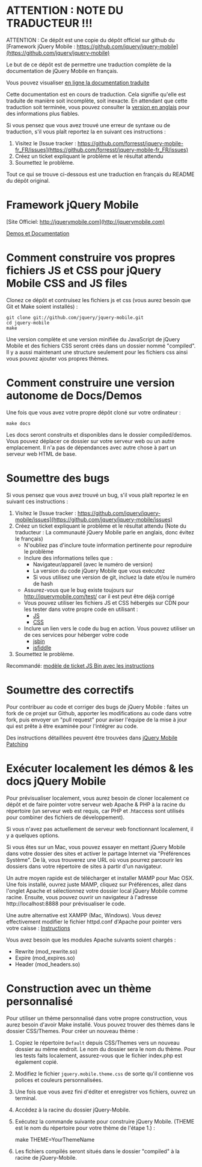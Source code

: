 ATTENTION : NOTE DU TRADUCTEUR !!!
==================================
ATTENTION : Ce dépôt est une copie du dépôt officiel sur github du
[Framework jQuery Mobile : https://github.com/jquery/jquery-mobile](https://github.com/jquery/jquery-mobile)

Le but de ce dépôt est de permettre une traduction complète de la documentation de jQuery Mobile en français.

Vous pouvez visualiser [en ligne la documentation traduite](http://forresst.github.com/jquery-mobile-fr_FR)

Cette documentation est en cours de traduction. Cela signifie qu'elle est traduite de manière
soit incomplète, soit inexacte. En attendant que cette traduction soit terminée, vous pouvez consulter la
[version en anglais](https://github.com/jquery/jquery-mobile) pour des informations plus fiables.

Si vous pensez que vous avez trouvé une erreur de syntaxe ou de traduction, s'il vous plaît reportez la en suivant ces instructions :  

1. Visitez le [Issue tracker : https://github.com/forresst/jquery-mobile-fr_FR/issues](https://github.com/forresst/jquery-mobile-fr_FR/issues)
2. Créez un ticket expliquant le problème et le résultat attendu
3. Soumettez le problème.

Tout ce qui se trouve ci-dessous est une traduction en français du README du dépôt original.

Framework jQuery Mobile
=======================
[Site Officiel: http://jquerymobile.com](http://jquerymobile.com)

[Demos et Documentation](http://jquerymobile.com/test/)

Comment construire vos propres fichiers JS et CSS pour jQuery Mobile CSS and JS files
=====================================================================================
Clonez ce dépôt et contruisez les fichiers js et css (vous aurez besoin que Git et Make soient installés) :

    git clone git://github.com/jquery/jquery-mobile.git
    cd jquery-mobile
    make

Une version complète et une version minifiée du JavaScript de jQuery Mobile et des fichiers CSS seront créés dans un dossier nommé
"compiled". Il y a aussi maintenant une structure seulement pour les fichiers css ainsi vous pouvez ajouter vos propres thèmes.

Comment construire une version autonome de Docs/Demos
=====================================================
Une fois que vous avez votre propre dépôt cloné sur votre ordinateur :

    make docs

Les docs seront construits et disponibles dans le dossier compiled/demos.  Vous pouvez déplacer ce dossier sur votre serveur web ou
un autre emplacement. Il n'a pas de dépendances avec autre chose à part un serveur web HTML de base.


Soumettre des bugs
==================
Si vous pensez que vous avez trouvé un bug, s'il vous plaît reportez le en suivant ces instructions :  

1. Visitez le [Issue tracker : https://github.com/jquery/jquery-mobile/issues](https://github.com/jquery/jquery-mobile/issues)
2. Créez un ticket expliquant le problème et le résultat attendu (Note du traducteur : La communauté jQuery Mobile parle en anglais, donc évitez le français)
    - N'oubliez pas d'inclure toute information pertinente pour reproduire le problème
    - Inclure des informations telles que :
        * Navigateur/appareil (avec le numéro de version)
        * La version du code jQuery Mobile que vous exécutez
        * Si vous utilisez une version de git, incluez la date et/ou le numéro de hash
    - Assurez-vous que le bug existe toujours sur http://jquerymobile.com/test/ car il est peut être déjà corrigé
    - Vous pouvez utiliser les fichiers JS et CSS hébergés sur CDN pour les tester dans votre propre code en utilisant :
        * [JS](http://code.jquery.com/mobile/latest/jquery.mobile.min.js)
        * [CSS](http://code.jquery.com/mobile/latest/jquery.mobile.min.css)
    - Inclure un lien vers le code du bug en action. Vous pouvez utiliser un de ces services pour héberger votre code
        * [jsbin](http://jsbin.com)
        * [jsfiddle](http://jsfiddle.net)
3. Soumettez le problème.

Recommandé: [modèle de ticket JS Bin avec les instructions](http://jsbin.com/obowiw/edit)

Soumettre des correctifs
========================
Pour contribuer au code et corriger des bugs de jQuery Mobile : faites un fork de ce projet sur Github, apporter les modifications au code dans votre fork,
puis envoyer un "pull request" pour aviser l'équipe de la mise à jour qui est prête à être examinée pour l'intégrer au code.

Des instructions détaillées peuvent être trouvées dans [jQuery Mobile Patching](https://gist.github.com/1294035)

Exécuter localement les démos & les docs jQuery Mobile
======================================================
Pour prévisualiser localement, vous aurez besoin de cloner localement ce dépôt et de faire pointer votre serveur web Apache & PHP à
la racine du répertoire (un serveur web est requis, car PHP et .htaccess sont utilisés pour combiner des fichiers de développement).

Si vous n'avez pas actuellement de serveur web fonctionnant localement, il y a quelques options. 

Si vous êtes sur un Mac, vous pouvez essayer en mettant jQuery Mobile dans votre dossier des sites et activer le partage Internet via "Préférences 
Système". De là, vous trouverez une URL où vous pourrez parcourir les dossiers dans votre répertoire de sites à partir d'un navigateur.

Un autre moyen rapide est de télécharger et installer MAMP pour Mac OSX. Une fois installé, ouvrez juste MAMP,
cliquez sur Préférences, allez dans l'onglet Apache et sélectionnez votre dossier local jQuery Mobile comme racine. Ensuite, vous pouvez
ouvrir un navigateur à l'adresse http://localhost:8888 pour prévisualiser le code.

Une autre alternative est XAMPP (Mac, Windows). Vous devez effectivement modifier le fichier httpd.conf d'Apache pour pointer vers votre caisse :
[Instructions](http://www.apachefriends.org/en/xampp.html)

Vous avez besoin que les modules Apache suivants soient chargés :

* Rewrite (mod\_rewrite.so)
* Expire (mod\_expires.so)
* Header (mod\_headers.so)

Construction avec un thème personnalisé
=======================================
Pour utiliser un thème personnalisé dans votre propre construction, vous aurez besoin d'avoir Make installé. Vous pouvez trouver des thèmes dans le dossier CSS/Themes.
Pour créer un nouveau thème :

1. Copiez le répertoire `Default` depuis CSS/Themes vers un nouveau dossier au même endroit. Le nom du dossier sera le nom
 du thème. Pour les tests faits localement, assurez-vous que le fichier index.php est également copié.
2. Modifiez le fichier `jquery.mobile.theme.css` de sorte qu'il contienne vos polices et couleurs personnalisées.
3. Une fois que vous avez fini d'éditer et enregistrer vos fichiers, ouvrez un terminal.
4. Accédez à la racine du dossier jQuery-Mobile.
5. Exécutez la commande suivante pour construire jQuery Mobile. (THEME est le nom du répertoire pour votre thème de l'étape 1.) :

    make THEME=YourThemeName
    
6. Les fichiers compilés seront situés dans le dossier "compiled" à la racine de jQuery-Mobile.
